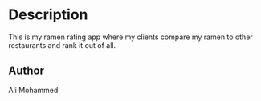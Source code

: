 # Description
This is my ramen rating app where my clients compare my ramen to other restaurants and rank it out of all.

## Author 
Ali Mohammed
